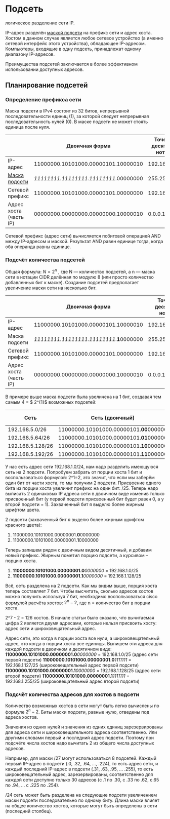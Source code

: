  Подсеть
========================

логическое разделение сети IP.

IP-адрес разделён [маской подсети](%D0%9F%D0%BE%D0%B4%D1%81%D0%B5%D1%82%D0%B8%2F%D0%9C%D0%B0%D1%81%D0%BA%D0%B0%20%D0%BF%D0%BE%D0%B4%D1%81%D0%B5%D1%82%D0%B8.md) на префикс сети и адрес хоста. Хостом в данном случае является любое сетевое устройство (а именно сетевой интерфейс этого устройства), обладающее IP-адресом. Компьютеры, входящие в одну подсеть, принадлежат одному диапазону IP-адресов.

Преимущества подсетей заключается в более эффективном использовании доступных адресов. 

## Планирование подсетей
### Определение префикса сети
Маска подсети в IPv4 состоит из 32 битов, непрерывной последовательности единиц (1), за которой следует непрерывная последовательность нулей (0). В маске подсети не может стоять единица после нуля. 

|  | Двоичная форма | Точечно-десятичная нотация  |
|---|---|---|
| IP-адрес  | 11000000.10101000.00000101.10000010 | 192.168.5.130 |
| [Маска подсети](%D0%9F%D0%BE%D0%B4%D1%81%D0%B5%D1%82%D0%B8%2F%D0%9C%D0%B0%D1%81%D0%BA%D0%B0%20%D0%BF%D0%BE%D0%B4%D1%81%D0%B5%D1%82%D0%B8.md)  | *11111111.11111111.11111111*.00000000 | 255.255.255.0 |
| Сетевой префикс  | 11000000.10101000.00000101.00000000 | 192.168.5.0 |
| Адрес хоста (часть IP) | 00000000.00000000.00000000.10000010 | 0.0.0.130 |

Сетевой префикс (адрес сети) вычисляется побитовой операцией AND между IP-адресом и маской. Результат AND равен единице тогда, когда оба операнда равны единице. 

### Подсчёт количества подсетей
Общая формула:  $N = 2^n$ , где N — количество подсетей, а n — маска сети в нотации CIDR делённая по модулю 8 (или просто количество добавленных бит к маске). 
Создание подсетей предполагает увеличение маски сети на несколько бит. 

|  | Двоичная форма | Точечно-десятичная нотация  |
|---|---|---|
| IP-адрес  | 11000000.10101000.00000101.10000010 | 192.168.5.130 |
| Маска подсети  | *11111111.11111111.11111111*.**1**0000000 | 255.255.255.192 |
| Сетевой префикс  | 11000000.10101000.00000101.00000000 | 192.168.5.0 |
| Адрес хоста (часть IP) | 00000000.00000000.00000000.10000010 | 0.0.0.130 |

В примере выше маска подсети была увеличена на 1 бит, создавая тем самым 4 = $ 2^{1}$ возможных подсетей: 

| Сеть  | Сеть (двоичный) |   Широковещательный адрес  |
|---|---|---|
| 192.168.5.0/26  | 11000000.10101000.00000101.**00**000000 | 192.168.5.63 |
| 192.168.5.64/26  | 11000000.10101000.00000101.**01**000000 | 192.168.5.127 |
| 192.168.5.128/26  | 11000000.10101000.00000101.**10**000000 | 192.168.5.191 |
| 192.168.5.192/26 | 11000000.10101000.00000101.**11**000000 | 192.168.5.255 |

 У нас есть адрес сети 192.168.1.0/24, нам надо разделить имеющуюся сеть на 2 подсети. Попробуем забрать от порции хоста 1 бит и воспользоваться формулой: 2^1=2, это значит, что если мы заберём один бит от части хоста, то мы получим 2 подсети. Присвоение одного бита из порции хоста увеличит префикс на один бит: /25. Теперь надо выписать 2 одинаковых IP адреса сети в двоичном виде изменив только присвоенный бит (у первой подсети присвоенный бит будет равен 0, а у второй подсети = 1). Захваченный бит я выделю более жирным шрифтом цвета.
 
2 подсети (захваченный бит я выделю более жирным шрифтом красного цвета):
1. 11000000.10101000.00000001.**0**0000000
2. 11000000.10101000.00000001.**1**0000000

Теперь запишем рядом с двоичным видом десятичный, и добавим новый префикс. Жирным пометил порцию подсети, а курсивом – порцию хоста.
1. **11000000.10101000.00000001.0***0000000* = 192.168.1.0/25
2. **11000000.10101000.00000001.1***0000000* = 192.168.1.128/25

Всё, сеть разделена на 2 подсети. Как мы видим выше, порция хоста теперь составляет 7 бит.
Чтобы высчитать, сколько адресов хостов можно получить используя 7 бит, необходимо воспользоваться cisco формулой расчёта хостов: $2^n - 2$, где n = количество бит в порции хоста.

2^7 - 2 = 126 хостов. В начале статьи было сказано, что вычитаемая цифра 2 является двумя адресами, которые нельзя присвоить хосту: адрес сети и широковещательный адрес.

Адрес сети, это когда в порции хоста все нули, а широковещательный адрес, это когда в порции хоста все единицы. Выпишем эти адреса для каждой подсети в двоичном и десятичном виде:
**11000000.10101000.00000001.0***0000000* = 192.168.1.0/25 (адрес сети первой подсети)
**11000000.10101000.00000001.0***1111111* = 192.168.1.127/25 (широковещательный адрес первой подсети)
**11000000.10101000.00000001.1***0000000* = 192.168.1.128/25 (адрес сети второй подсети)
**11000000.10101000.00000001.1***1111111* = 192.168.1.255/25 (широковещательный адрес второй подсети) 



### Подсчёт количества адресов для хостов в подсети
Количество возможных хостов в сети могут быть легко вычислены по формуле $2^n - 2$. Биты маски подсети, равные нулю, отведены под адреса хостов. 

Значения из одних нулей и значения из одних единиц зарезервированы для адреса сети и широковещательного адреса соответственно. Или другими словами первый и последний адрес подсети. Поэтому при подсчёте числа хостов надо вычитать 2 из общего числа доступных адресов. 

Например, для маски /27 могут использоваться 8 подсетей. Каждый первый IP-адрес в подсети (.0, .32, .64, …, .224), то есть адрес сети, и каждый последний IP-адрес в подсети (.31, .63, .95, … .255), то есть широковещательный адрес, зарезервированы, соответственно для каждой сети доступно только 30 адресов (c .1 по .30, с .33 по .62, с.65 по .94, … с .225 по .254).

/24 сеть может быть разделена на следующие подсети увеличением маски подсети последовательно по одному биту. Длина маски влияет на общее количество хостов, которые могут быть определены в сети (последний столбец). 